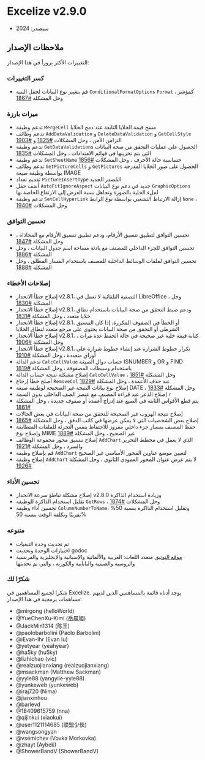 # Excelize v2.9.0

* سيصدر: 2024

## ملاحظات الإصدار

التغييرات الأكثر بروزاً في هذا الإصدار:

### كسر التغييرات

* قم بتغيير نوع البيانات لحقل البنية `ConditionalFormatOptions` `Format` كمؤشر ، وحل المشكلة [#1867](https://github.com/xuri/excelize/issues/1867)

### ميزات بارزة

* تدعم وظيفة `MergeCell` مسح قيمة الخلايا التابعة عند دمج الخلايا
* تدعم وظائف `AddDataValidation` و `DeleteDataValidation` و `GetCellStyle` التزامن الآمن ، وحل المشكلات [#1825](https://github.com/xuri/excelize/issues/1825) و [#1903](https://github.com/xuri/excelize/issues/1903)
* تدعم وظيفة `GetDataValidations` الحصول على عمليات التحقق من صحة البيانات التي يتم تخزينها في قوائم الامتدادات ، وحل المشكلات [#1835](https://github.com/xuri/excelize/issues/1835)
* تدعم وظيفة `SetSheetName` حساسية حالة الأحرف ، وحل المشكلات [#1856](https://github.com/xuri/excelize/issues/1856)
* تدعم وظائف `GetPictureCells` و `GetPictures` الحصول على صور الخلايا المدرجة بواسطة وظيفة صيغة IMAGE
* تقديم تعداد `PictureInsertType` المُصدر الجديد
* أضف حقل `AutoFitIgnoreAspect` جديد في دعم نوع البيانات `GraphicOptions` لملء الخلية بالصورة وتجاهل نسبة العرض إلى الارتفاع الخاصة بها
* تدعم وظيفة `SetCellHyperLink` إزالة الارتباط التشعبي بواسطة نوع الرابط `None` ، وحل المشكلات [#1940](https://github.com/xuri/excelize/issues/1940)

### تحسين التوافق

* تحسين التوافق لتطبيق تنسيق الأرقام، ودعم تطبيق تنسيق الأرقام مع المحاذاة ، وحل المشكلة [#1847](https://github.com/xuri/excelize/issues/1847)
* تحسين التوافق للجزء الداخلي للمصنف مع بادئة مساحة اسم جدول البيانات ، وحل المشكلة [#1886](https://github.com/xuri/excelize/issues/1886)
* تحسين التوافق لملفات الوسائط الداخلية للمصنف باستخدام المسار المطلق ، وحل المشكلة [#1888](https://github.com/xuri/excelize/issues/1888)

### إصلاحات الأخطاء

* إصلاح خطأ الانحدار v2.8.1، التصفية التلقائية لا تعمل في LibreOffice ، وحل المشكلة [#1830](https://github.com/xuri/excelize/issues/1830)
* إصلاح خطأ الانحدار v2.8.1، ودعم ضبط التحقق من صحة البيانات باستخدام نطاق خلايا متعدد ، وحل المشكلة [#1831](https://github.com/xuri/excelize/issues/1831)
* إصلاح خطأ الانحدار v2.8.1، أو الخطأ في الصفوف المكررة، إذا كان التنسيق الشرطي أو التحقق من صحة البيانات يحتوي على مرجع متعدد لنطاق الخلايا
* إصلاح خطأ الانحدار v2.8.1، كتابة قيمة خلية غير صحيحة في حالة الحفظ عدة مرات ، وحل المشكلة [#1906](https://github.com/xuri/excelize/issues/1906)
* إصلاح خطأ الانحدار v2.8.1، تكرار خطوط الشرارة عند إنشاء خطوط شرارة على أوراق متعددة ، وحل المشكلة [#1910](https://github.com/xuri/excelize/issues/1910)
* تدعم الدالة `CalcCellValue` حساب دوال الصيغة ISNUMBER و OR و FIND باستخدام وسيطات المصفوفة ، وحل المشكلة [#1819](https://github.com/xuri/excelize/issues/1819)
* إصلاح مشكلة نتيجة حساب الدالة `CalcCellValue` ، وحل المشكلة [#1851](https://github.com/xuri/excelize/issues/1851)
* أصلح خطأ إرجاع `RemoveCol` عند حذف الأعمدة ، وحل المشكلة [#1829](https://github.com/xuri/excelize/issues/1829)
* إصلاح نوع بيانات النتيجة غير الصحيحة لوظيفة صيغة DATE ، وحل المشكلة [#1833](https://github.com/xuri/excelize/issues/1833)
* إصلاح الذعر عند قراءة المصنف مع عنصر الصف الداخلي بدون السمة `r`
* يتم قطع الأقواس الثابتة في الصيغ عند إدراج أعمدة أو صفوف جديدة ، وحل المشكلة [#1861](https://github.com/xuri/excelize/issues/1861)
* إصلاح نتيجة الهروب غير الصحيحة للتحقق من صحة البيانات في بعض الحالات
* إصلاح بعض الشخصيات التي لا يمكن عرضها في كاتب الدفق ، وحل المشكلة [#1865](https://github.com/xuri/excelize/issues/1865)
* حفظ المصنف بمسار جزء داخلي مفروز للاحتفاظ بنفس التجزئة للملفات المتطابقة وإصلاح نوع MIME غير الصحيح ، وحل المشكلة [#1889](https://github.com/xuri/excelize/issues/1889)
* إصلاح تنسيق محور مجموعة الوظائف `AddChart` الذي لا يعمل في مخطط التحرير والسرد ، وحل المشكلة [#1921](https://github.com/xuri/excelize/issues/1921)
* قم بإصلاح وظيفة `AddChart` لتعيين موضع عناوين المحور الأساسي غير الصحيح
* إصلاح وظيفة `AddChart` لا يتم عرض عنوان المحور العمودي الثانوي ، وحل المشكلة [#1926](https://github.com/xuri/excelize/issues/1926)

### تحسين الأداء

* إصلاح مشكلة تباطؤ سرعة الانحدار v2.8.0 وزيادة استخدام الذاكرة
* تقليل استخدام الذاكرة للوظيفة `GetRows` ، وحل المشكلات [#1874](https://github.com/xuri/excelize/issues/1874)
* تحسين أداء وظيفة `ColumnNumberToName`، وتقليل استخدام الذاكرة بنسبة 50% تقريبًا وتكلفة الوقت بنسبة 50%

### متنوعه

* تم تحديث وحدة التبعيات
* اختبارات الوحدة وتحديث godoc
* [موقع التوثيق](https://xuri.me/excelize) متعدد اللغات: العربية والألمانية والإسبانية والإنجليزية والفرنسية والروسية والصينية واليابانية والكورية ، والتي تم تحديثها

### شكرًا لك

شكرا لجميع المساهمين في Excelize. يوجد أدناه قائمة بالمساهمين الذين لديهم مساهمات برمجية في هذا الإصدار:

* @mirgong (helloWorld)
* @YueChenXu-Kimi (岳晨旭)
* @JackMin1314 (陈王)
* @paolobarbolini (Paolo Barbolini)
* @iEvan-lhr (Evan lu)
* @yetyear (yeahyear)
* @ha5ky (hu5ky)
* @lizhichao (vic)
* @realzuojianxiang (realzuojianxiang)
* @msackman (Matthew Sackman)
* @yyle88 (yangyile-yyle88)
* @yunkeweb (yunkeweb)
* @iraj720 (Nima)
* @jianxinhou
* @barlevd
* @18409615759 (nna)
* @qijinkui (xiaokui)
* @user1121114685 (联盟少侠)
* @wangsongyan
* @vsemichev (Vovka Morkovka)
* @zhayt (Aybek)
* @ShowerBandV (ShowerBandV)
